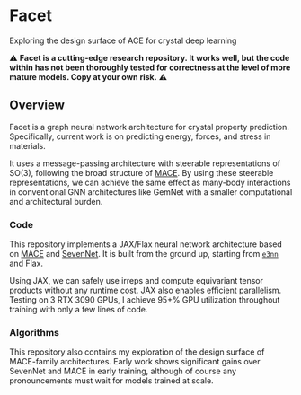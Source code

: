 # Facet
Exploring the design surface of ACE for crystal deep learning

⚠️ **Facet is a cutting-edge research repository. It works well, but the code within has not been thoroughly tested for correctness at the level of more mature models. Copy at your own risk.** ⚠️

## Overview
Facet is a graph neural network architecture for crystal property prediction. Specifically, current work is on predicting energy, forces, and stress in materials. 

It uses a message-passing architecture with steerable representations of SO(3), following the broad structure of [MACE](https://arxiv.org/abs/2206.07697). By using these steerable representations, we can achieve the same effect as many-body interactions in conventional GNN architectures like GemNet with a smaller computational and architectural burden.
### Code
This repository implements a JAX/Flax neural network architecture based on [MACE](https://github.com/ACEsuit/mace) and [SevenNet](https://github.com/MDIL-SNU/SevenNet). It is built from the ground up, starting from [`e3nn`](https://github.com/e3nn/e3nn-jax) and Flax. 

Using JAX, we can safely use irreps and compute equivariant tensor products without any runtime cost. JAX also enables efficient parallelism. Testing on 3 RTX 3090 GPUs, I achieve 95+% GPU utilization throughout training with only a few lines of code.

### Algorithms
This repository also contains my exploration of the design surface of MACE-family architectures. Early work shows significant gains over SevenNet and MACE in early training, although of course any pronouncements must wait for models trained at scale. 
